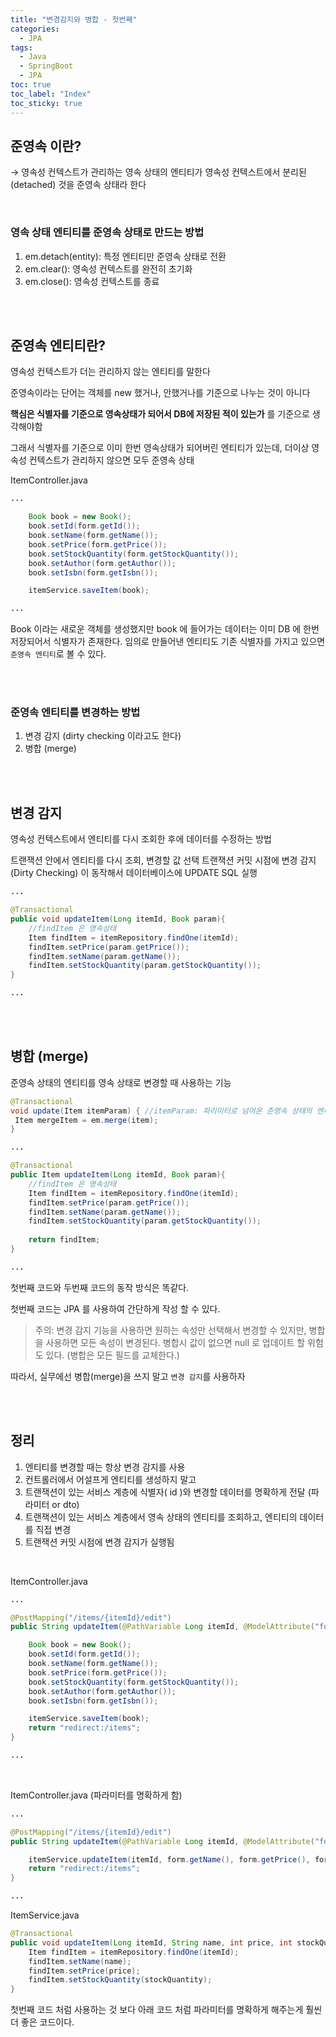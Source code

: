 ```yaml
---
title: "변경감지와 병합 - 첫번째"
categories:
  - JPA
tags:
  - Java
  - SpringBoot
  - JPA
toc: true
toc_label: "Index"
toc_sticky: true
---
```


## 준영속 이란?

→ 영속성 컨텍스트가 관리하는 영속 상태의 엔티티가 영속성 컨텍스트에서 분리된(detached) 것을 준영속 상태라 한다

<br>

### 영속 상태 엔티티를 준영속 상태로 만드는 방법

1. em.detach(entity): 특정 엔티티만 준영속 상태로 전환
2. em.clear(): 영속성 컨텍스트를 완전히 초기화
3. em.close(): 영속성 컨텍스트를 종료

<br>
<br>

## 준영속 엔티티란?

영속성 컨텍스트가 더는 관리하지 않는 엔티티를 말한다

준영속이라는 단어는 객체를 new 했거나, 안했거나를 기준으로 나누는 것이 아니다

**핵심은 식별자를 기준으로 영속상태가 되어서 DB에 저장된 적이 있는가** 를 기준으로 생각해야함

그래서 식별자를 기준으로 이미 한번 영속상태가 되어버린 엔티티가 있는데, 더이상 영속성 컨텍스트가 관리하지 않으면 모두 준영속 상태


ItemController.java

```java
...

	Book book = new Book();
	book.setId(form.getId());
	book.setName(form.getName());
	book.setPrice(form.getPrice());
	book.setStockQuantity(form.getStockQuantity());
	book.setAuthor(form.getAuthor());
	book.setIsbn(form.getIsbn());

	itemService.saveItem(book);

...
```

Book 이라는 새로운 객체를 생성했지만 book 에 들어가는 데이터는 이미 DB 에 한번 저장되어서 식별자가 존재한다. 임의로 만들어낸 엔티티도 기존 식별자를 가지고 있으면 `준영속 엔티티`로 볼 수 있다.

<br>
<br>

### 준영속 엔티티를 변경하는 방법

1. 변경 감지 (dirty checking 이라고도 한다)
2. 병합 (merge)

<br>
<br>

## 변경 감지

영속성 컨텍스트에서 엔티티를 다시 조회한 후에 데이터를 수정하는 방법

트랜잭션 안에서 엔티티를 다시 조회, 변경할 값 선택 트랜잭션 커밋 시점에 변경 감지(Dirty Checking)
이 동작해서 데이터베이스에 UPDATE SQL 실행

```java
...

@Transactional
public void updateItem(Long itemId, Book param){
	//findItem 은 영속상태
	Item findItem = itemRepository.findOne(itemId);
	findItem.setPrice(param.getPrice());
	findItem.setName(param.getName());
	findItem.setStockQuantity(param.getStockQuantity());
}

...
```

<br>
<br>

## 병합 (merge)

준영속 상태의 엔티티를 영속 상태로 변경할 때 사용하는 기능

```java
@Transactional
void update(Item itemParam) { //itemParam: 파리미터로 넘어온 준영속 상태의 엔티티
 Item mergeItem = em.merge(item);
}
```


```java
...

@Transactional
public Item updateItem(Long itemId, Book param){
	//findItem 은 영속상태
	Item findItem = itemRepository.findOne(itemId);
	findItem.setPrice(param.getPrice());
	findItem.setName(param.getName());
	findItem.setStockQuantity(param.getStockQuantity());
	
	return findItem;
}

...
```

첫번째 코드와 두번째 코드의 동작 방식은 똑같다.

첫번째 코드는 JPA 를 사용하여 간단하게 작성 할 수 있다.

> 주의: 변경 감지 기능을 사용하면 원하는 속성만 선택해서 변경할 수 있지만, 병합을 사용하면 모든 속성이
변경된다. 병합시 값이 없으면 null 로 업데이트 할 위험도 있다. (병합은 모든 필드를 교체한다.)
> 

따라서, 실무에선 병합(merge)을 쓰지 말고 `변경 감지`를 사용하자

<br>
<br>

## 정리

1. 엔티티를 변경할 때는 항상 변경 감지를 사용
2. 컨트롤러에서 어설프게 엔티티를 생성하지 말고
3. 트랜잭션이 있는 서비스 계층에 식별자( id )와 변경할 데이터를 명확하게 전달 (파라미터 or dto)
4. 트랜잭션이 있는 서비스 계층에서 영속 상태의 엔티티를 조회하고, 엔티티의 데이터를 직접 변경
5. 트랜잭션 커밋 시점에 변경 감지가 실행됨

<br>

ItemController.java

```java
...

@PostMapping("/items/{itemId}/edit")
public String updateItem(@PathVariable Long itemId, @ModelAttribute("form") BookForm form){

	Book book = new Book();
	book.setId(form.getId());
	book.setName(form.getName());
	book.setPrice(form.getPrice());
	book.setStockQuantity(form.getStockQuantity());
	book.setAuthor(form.getAuthor());
	book.setIsbn(form.getIsbn());

	itemService.saveItem(book);
	return "redirect:/items";
}

...
```

<br>


ItemController.java (파라미터를 명확하게 함)

```java
...

@PostMapping("/items/{itemId}/edit")
public String updateItem(@PathVariable Long itemId, @ModelAttribute("form") BookForm form){

	itemService.updateItem(itemId, form.getName(), form.getPrice(), form.getStockQuantity());
	return "redirect:/items";
}

...
```

ItemService.java

```java
@Transactional
public void updateItem(Long itemId, String name, int price, int stockQuantity) {
	Item findItem = itemRepository.findOne(itemId);
	findItem.setName(name);
	findItem.setPrice(price);
	findItem.setStockQuantity(stockQuantity);
}
```

첫번째 코드 처럼 사용하는 것 보다 아래 코드 처럼 파라미터를 명확하게 해주는게 훨씬 더 좋은 코드이다.